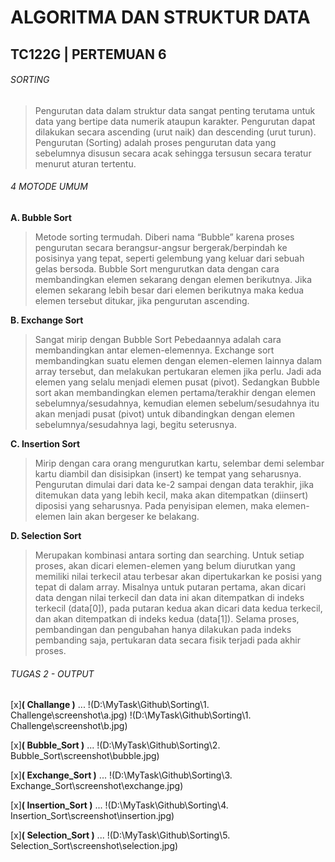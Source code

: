# ALGORITMA DAN STRUKTUR DATA
## TC122G | PERTEMUAN 6

###### SORTING
>Pengurutan data dalam struktur data sangat penting terutama untuk data yang bertipe data numerik ataupun karakter.
>Pengurutan dapat dilakukan secara ascending (urut naik) dan descending (urut turun).
>Pengurutan (Sorting) adalah proses pengurutan data yang sebelumnya disusun secara acak sehingga tersusun secara teratur menurut aturan tertentu.

###### 4 MOTODE UMUM
**A. Bubble Sort**
>Metode sorting termudah.
>Diberi nama “Bubble” karena proses pengurutan secara berangsur-angsur bergerak/berpindah ke posisinya yang tepat, seperti gelembung yang keluar dari sebuah gelas bersoda.
>Bubble Sort mengurutkan data dengan cara membandingkan elemen sekarang dengan elemen berikutnya.
>Jika elemen sekarang lebih besar dari elemen berikutnya maka kedua elemen tersebut ditukar, jika pengurutan ascending.

**B. Exchange Sort**
>Sangat mirip dengan Bubble Sort
>Pebedaannya adalah cara membandingkan antar elemen-elemennya.
>Exchange sort membandingkan suatu elemen dengan elemen-elemen lainnya dalam array tersebut, dan melakukan pertukaran elemen jika perlu. Jadi ada elemen yang selalu menjadi elemen pusat (pivot).
>Sedangkan Bubble sort akan membandingkan elemen pertama/terakhir dengan elemen sebelumnya/sesudahnya, kemudian elemen sebelum/sesudahnya itu akan menjadi pusat (pivot) untuk dibandingkan dengan elemen sebelumnya/sesudahnya lagi, begitu seterusnya.

**C. Insertion Sort**
>Mirip dengan cara orang mengurutkan kartu, selembar demi selembar kartu diambil dan disisipkan (insert) ke tempat yang seharusnya.
>Pengurutan dimulai dari data ke-2 sampai dengan data terakhir, jika ditemukan data yang lebih kecil, maka akan ditempatkan (diinsert) diposisi yang seharusnya.
>Pada penyisipan elemen, maka elemen-elemen lain akan bergeser ke belakang.

**D. Selection Sort**
>Merupakan kombinasi antara sorting dan searching.
>Untuk setiap proses, akan dicari elemen-elemen yang belum diurutkan yang memiliki nilai terkecil atau terbesar akan dipertukarkan ke posisi yang tepat di dalam array.
>Misalnya untuk putaran pertama, akan dicari data dengan nilai terkecil dan data ini akan ditempatkan di indeks terkecil (data[0]), pada putaran kedua akan dicari data kedua terkecil, dan akan ditempatkan di indeks kedua (data[1]).
>Selama proses, pembandingan dan pengubahan hanya dilakukan pada indeks pembanding saja, pertukaran data secara fisik terjadi pada akhir proses.

###### TUGAS 2 - OUTPUT
[x]**( Challange )**
...
!(D:\MyTask\Github\Sorting\1. Challenge\screenshot\a.jpg)
!(D:\MyTask\Github\Sorting\1. Challenge\screenshot\b.jpg)

[x]**( Bubble_Sort )**
...
!(D:\MyTask\Github\Sorting\2. Bubble_Sort\screenshot\bubble.jpg)

[x]**( Exchange_Sort )**
...
!(D:\MyTask\Github\Sorting\3. Exchange_Sort\screenshot\exchange.jpg)

[x]**( Insertion_Sort )**
...
!(D:\MyTask\Github\Sorting\4. Insertion_Sort\screenshot\insertion.jpg)

[x]**( Selection_Sort )**
...
!(D:\MyTask\Github\Sorting\5. Selection_Sort\screenshot\selection.jpg)